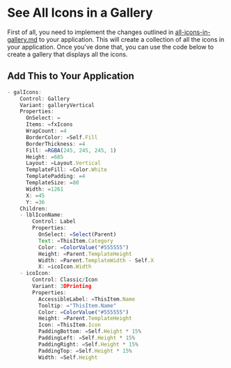 # See All Icons in a Gallery

First of all, you need to implement the changes outlined in [all-icons-in-gallery.md](../App.Formulas/all-icons-in-gallery.md) to your application. This will create a collection of all the icons in your application. Once you've done that, you can use the code below to create a gallery that displays all the icons.

## Add This to Your Application

```JavaScript
- galIcons:
    Control: Gallery
    Variant: galleryVertical
    Properties:
      OnSelect: =
      Items: =fxIcons
      WrapCount: =4
      BorderColor: =Self.Fill
      BorderThickness: =4
      Fill: =RGBA(245, 245, 245, 1)
      Height: =685
      Layout: =Layout.Vertical
      TemplateFill: =Color.White
      TemplatePadding: =4
      TemplateSize: =80
      Width: =1261
      X: =45
      Y: =36
    Children:
    - lblIconName:
        Control: Label
        Properties:
          OnSelect: =Select(Parent)
          Text: =ThisItem.Category
          Color: =ColorValue("#555555")
          Height: =Parent.TemplateHeight
          Width: =Parent.TemplateWidth - Self.X
          X: =icoIcon.Width
    - icoIcon:
        Control: Classic/Icon
        Variant: 3DPrinting
        Properties:
          AccessibleLabel: =ThisItem.Name
          Tooltip: ="ThisItem.Name"
          Color: =ColorValue("#555555")
          Height: =Parent.TemplateHeight
          Icon: =ThisItem.Icon
          PaddingBottom: =Self.Height * 15%
          PaddingLeft: =Self.Height * 15%
          PaddingRight: =Self.Height * 15%
          PaddingTop: =Self.Height * 15%
          Width: =Self.Height
```